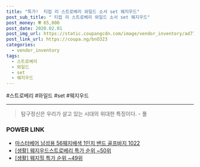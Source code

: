 ```yaml
--- 
title: "특가!  티컵 리 스트로베리 와일드 소서 set 웨지우드" 
post_sub_title: " 티컵 리 스트로베리 와일드 소서 set 웨지우드" 
post_money: ₩ 65,000 
post_date: 2020.02.01 
post_img_url: https://static.coupangcdn.com/image/vendor_inventory/ad77/ad68b17d95513efefbde3b18f27464653c50ad63bf8b063eef059eb97be1.png 
post_link_url: https://coupa.ng/bnO323 
categories: 
  - vendor_inventory 
tags: 
  - 스트로베리 
  - 와일드 
  - set 
  - 웨지우드 
--- 
```

  #스트로베리 #와일드 #set #웨지우드 
<hr> 

> 탐구정신은 우리가 살고 있는 시대의 위대한 특징이다. - 풀 


### POWER LINK

* <a href="https://blog.naver.com/santokki14/221785795448" target="_blank">마스터베어 남성용 56웨지배색 1인치 밴드 골프바지 1022</a>
* <a href="https://blog.naver.com/sakai111/221792604483" target="_blank"> [생활] 웨지우드스트로베리 특가 순위 ~50위</a>
* <a href="https://blog.naver.com/sakai111/221786200921" target="_blank"> [생활] 웨지힐 특가 순위 ~49위</a>
